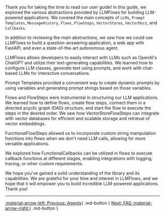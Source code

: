 Thank you for taking the time to read our user guide! In this guide, we explored the 
various abstractions provided by LLMFlows for building LLM-powered applications. We 
covered the main concepts of `LLMs`, `Prompt Templates`, `MessageHistory`, `Flows`, 
`FlowSteps`, `VectorStores`, `VectorDocs`, and `Callbacks`. 

In addition to reviewing the main abstractions, we saw how we could use LLMFlows to 
build a question-answering application, a web app with FastAPI, and even a 
state-of-the-art autonomous agent.

LLMFlows allows developers to easily interact with LLMs such as OpenAI's ChatGPT and 
utilize their text-generating capabilities. We learned how to configure LLM classes, 
generate text using prompts, and work with chat-based LLMs for interactive 
conversations.

Prompt Templates provided a convenient way to create dynamic prompts by using variables 
and generating prompt strings based on those variables.

Flows and FlowSteps were instrumental in structuring our LLM applications. We learned 
how to define flows, create flow steps, connect them in a directed acyclic graph (DAG) 
structure, and start the flow to execute the steps in the desired order. We saw how 
VectorStoreFlowSteps can integrate with vector databases for efficient and scalable 
storage and retrieval of vector embeddings.

FunctionalFlowSteps allowed us to incorporate custom string manipulation functions into 
flows when we don't need LLM calls, allowing for more versatile applications.

We explored how FunctionalCallbacks can be utilized in flows to execute callback 
functions at different stages, enabling integrations with logging, tracing, or other 
custom requirements.

We hope you've gained a solid understanding of the library and its capabilities. We are 
grateful for your time and interest in LLMFlows, and we hope that it will empower you 
to build incredible LLM-powered applications. Thank you!

***
[:material-arrow-left: Previous: Agents](Agents.md){ .md-button }
[Next: FAQ :material-arrow-right:](FAQ.md){ .md-button }